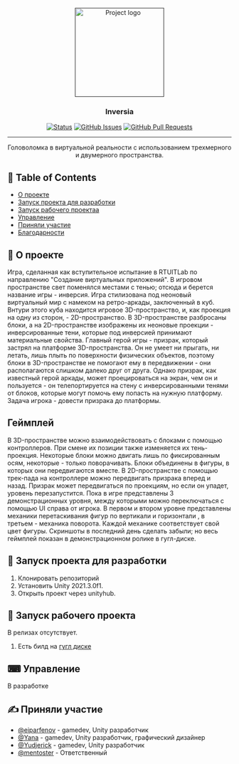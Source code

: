 <p align="center">
  <a href="" rel="noopener">
 <img height=200px src="readme_assets/logo.png" alt="Project logo"></a>
</p>

<h3 align="center">Inversia</h3>

<div align="center">

[![Status](https://img.shields.io/badge/status-active-success.svg)]()
[![GitHub Issues](https://img.shields.io/github/issues/RTUITLab/Inversia.svg)](https://github.com/RTUITLab/Inversia/issues)
[![GitHub Pull Requests](https://img.shields.io/github/issues-pr/RTUITLab/Inversia.svg)](https://github.com/RTUITLab/Inversia/pulls)

</div>

---

<p align="center"> Головоломка в виртуальной реальности с использованием трехмерного и двумерного пространства.
</p>

## 📝 Table of Contents

* [О проекте](#about)
* [Запуск проекта для разработки](#getting_started)
* [Запуск рабочего проектаа](#build)
* [Управление](#control)
* [Приняли участие](#authors)
* [Благодарности](#acknowledgement)

## 🧐 О проекте <a name = "about"></a>

Игра, сделанная как вступительное испытание в RTUITLab по направлению "Создание виртуальных приложений".
В игровом пространстве свет поменялся местами с тенью; отсюда и берется название игры - инверсия.
Игра стилизована под неоновый виртуальный мир с намеком на ретро-аркады, заключенный в куб.
Внтури этого куба находится игровое 3D-пространство, и, как проекция на одну из сторон, - 2D-пространство.
В 3D-пространстве разбросаны блоки, а на 2D-пространстве изображены их неоновые проекции - инверсированные тени, которые под инверсией принимают материальные свойства.
Главный герой игры - призрак, который застрял на платформе 3D-пространства. Он не умеет ни прыгать, ни летать, лишь плыть по поверхности физических объектов, поэтому блоки в 3D-пространстве не помогают ему в передвижении - они располагаются слишком далеко друг от друга. Однако призрак, как известный герой аркады, может проецироваться на экран, чем он и пользуется - он телепортируется на стену с инверсированными тенями от блоков, которые могут помочь ему попасть на нужную платформу.
Задача игрока - довести призрака до платформы.

## Геймплей

В 3D-пространстве можно взаимодействовать с блоками с помощью контроллеров. При смене их позиции также изменяется их тень-проекция. Некоторые блоки можно двигать лишь по фиксированным осям, некоторые - только поворачивать. Блоки объединены в фигуры, в которых они передвигаются вместе.
В 2D-пространстве с помощью трек-пада на контроллере можно передвигать призрака вперед и назад. Призрак может передвигаться по проекциям, но если он упадет, уровень перезапустится.
Пока в игре представлены 3 демонстрационных уровня, между которыми можно переключаться с помощью UI справа от игрока.
В первом и втором уровне представлены механики перетаскивания фигур по вертикали и горизонтали , в третьем - механика поворота. Каждой механике соответствует свой цвет фигуры.
Скриншоты в последний день сделать забыли; но весь геймплей показан в демонстрационном ролике в гугл-диске.

<!-- TODO: вставить видео игры -->

## 🔨 Запуск проекта для разработки <a name = "getting_started"></a>

1. Клонировать репозиторий
2. Установить Unity 2021.3.0f1.
3. Открыть проект через unityhub.

## 🏁 Запуск рабочего проекта <a name = "build"></a>

В релизах отсутствует.
1. Есть билд на [гугл диске](https://drive.google.com/drive/folders/1S3JETjcsjNniz6xjcXlpvom9BXt06pB5)
<!-- 1. Открыть [релизы](https://github.com/RTUITLab/Inversia/releases)
2. Разархивировать архив
3. Открыть папку с проект и запустить файл Inversion.exe -->

## ⌨ Управление <a name = "control"></a>

В разработке

## ✍️ Приняли участие <a name = "authors"></a>

* [@eiparfenov](https://github.com/eiparfenov) - gamedev, Unity разработчик
* [@Yana](https://github.com/Delivery-Klad) - gamedev, Unity разработчик, графический дизайнер
* [@Yudjerick](https://github.com/Yudjerick) - gamedev, Unity разработчик
* [@mentoster](https://github.com/mentoster) - Ответственный
